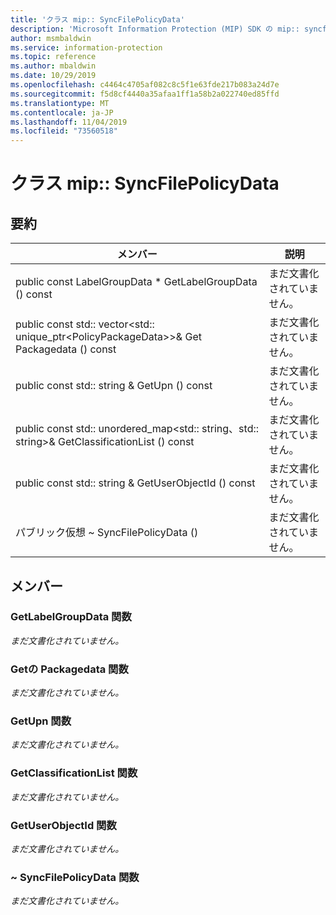 ```yaml
---
title: 'クラス mip:: SyncFilePolicyData'
description: 'Microsoft Information Protection (MIP) SDK の mip:: syncfilepolicydata クラスについて説明します。'
author: msmbaldwin
ms.service: information-protection
ms.topic: reference
ms.author: mbaldwin
ms.date: 10/29/2019
ms.openlocfilehash: c4464c4705af082c8c5f1e63fde217b083a24d7e
ms.sourcegitcommit: f5d8cf4440a35afaa1ff1a58b2a022740ed85ffd
ms.translationtype: MT
ms.contentlocale: ja-JP
ms.lasthandoff: 11/04/2019
ms.locfileid: "73560518"
---
```

# <a name="class-mipsyncfilepolicydata"></a>クラス mip:: SyncFilePolicyData 
  
## <a name="summary"></a>要約
 メンバー                        | 説明                                
--------------------------------|---------------------------------------------
public const LabelGroupData * GetLabelGroupData () const  | まだ文書化されていません。
public const std:: vector\<std:: unique_ptr\<PolicyPackageData\>\>& Get Packagedata () const  | まだ文書化されていません。
public const std:: string & GetUpn () const  | まだ文書化されていません。
public const std:: unordered_map\<std:: string、std:: string\>& GetClassificationList () const  | まだ文書化されていません。
public const std:: string & GetUserObjectId () const  | まだ文書化されていません。
パブリック仮想 ~ SyncFilePolicyData ()  | まだ文書化されていません。
  
## <a name="members"></a>メンバー
  
### <a name="getlabelgroupdata-function"></a>GetLabelGroupData 関数
_まだ文書化されていません。_

  
### <a name="getpoliciespackagedata-function"></a>Getの Packagedata 関数
_まだ文書化されていません。_

  
### <a name="getupn-function"></a>GetUpn 関数
_まだ文書化されていません。_

  
### <a name="getclassificationlist-function"></a>GetClassificationList 関数
_まだ文書化されていません。_

  
### <a name="getuserobjectid-function"></a>GetUserObjectId 関数
_まだ文書化されていません。_

  
### <a name="syncfilepolicydata-function"></a>~ SyncFilePolicyData 関数
_まだ文書化されていません。_
